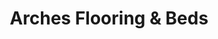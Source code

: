 ---
title: "Arches Flooring & Beds"
url: /coventry/arches-flooring-and-beds/
shop: interior decoration
---